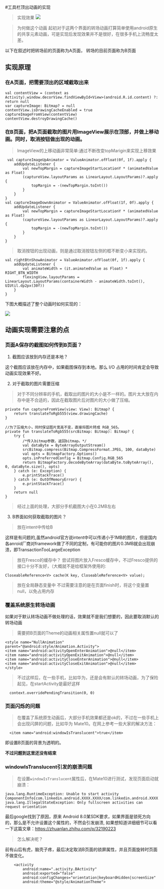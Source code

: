 #工具栏顶出动画的实现

>实现效果
![](http://7xrbxa.com1.z0.glb.clouddn.com/animation20180824_102513.gif)

>为何做这个动画
起初对于这两个界面的转场动画打算简单使用android原生的共享元素动画，可是实现后发现效果并不是很好，在很多手机上流畅度太差。


以下在叙述时把转场前的页面称为A页面， 转场的目前页面称为B页面

## 实现原理

### 在A页面，把需要顶出的区域截取出来

    val contentView = (context as Activity).window.decorView.findViewById<View>(android.R.id.content) ?: return null
    var captureImage: Bitmap? = null
    contentView.isDrawingCacheEnabled = true
    captureImageFromView(contentView)
    contentView.destroyDrawingCache()

### 在B页面，把A页面截取的图片用ImageView展示在顶部，并做上移动画。同时，取消按钮做出现的动画。

> ImageView的上移动画非常简单:通过不断改变topMarigin来实现上移效果

     val captureImageUpAnimator = ValueAnimator.ofFloat(0f, 1f).apply {
        addUpdateListener {
            val newTopMargin = captureImageStartLocationY * (animatedValue as Float)
            (captureView.layoutParams as LinearLayout.LayoutParams)?.apply {
                topMargin = -(newTopMargin.toInt())
            }
        }
    }
    val captureImageDownAnimator = ValueAnimator.ofFloat(1f, 0f).apply {
        addUpdateListener {
            val newTopMargin = captureImageStartLocationY * (animatedValue as Float)
            (captureView.layoutParams as LinearLayout.LayoutParams)?.apply {
                topMargin = -(newTopMargin.toInt())
            }
        }
    }

> 取消按钮的出现动画，则是通过取消按钮左侧的框不断变小来实现的。

    val rightBtnShowAnimator = ValueAnimator.ofFloat(0f, 1f).apply {
        addUpdateListener {
            val animateWidth = (it.animatedValue as Float) * RIGHT_BTN_WIDTH
            flexingView.layoutParams = LinearLayout.LayoutParams(containerWidth - animateWidth.toInt(), UIUtil.dp2px(30f))
        }
    }

下图大概描述了整个动画时如何实现的：

![](http://7xrbxa.com1.z0.glb.clouddn.com/animationsearchAnimation.png)


## 动画实现需要注意的点

### 页面A保存的截图如何传到B页面？

1. 截图应该放到内存还是本地？

这个截图应该放在内存中，如果截图保存到本地。那么 I/O 占用的时间肯定会导致动画实现效果不好。

2. 对于截取的图片需要压缩

>对于不同分辨率的手机，截取出的图片的大小是不一样的。图片太大放在内存中是不合适的，因此在截取图片后对图片的大小做了压缩。

    private fun captureFromView(view: View): Bitmap? {
        return translateToRgb555(view.drawingCache)
    }

    //为了压缩大小，同时保证图片宽高不变，直接将图片转成 RGB_565。
    private fun translateToRgb555(srcBitmap: Bitmap): Bitmap? {
        try {
            /*传入bitmap参数，返回bitmap。*/
            val dataByte = ByteArrayOutputStream()
            srcBitmap.compress(Bitmap.CompressFormat.JPEG, 100, dataByte)
            val opts = BitmapFactory.Options()
            opts.inPreferredConfig = Bitmap.Config.RGB_565
            return BitmapFactory.decodeByteArray(dataByte.toByteArray(), 0, dataByte.size(), opts)
        } catch (e: Exception) {
            e.printStackTrace()
        } catch (e: OutOfMemoryError) {
            e.printStackTrace()
        }
        return null
    }

>经过上面的处理，大部分手机截图大小在0.2MB左右

3. B界面如何获取截取的图片？

>放在intent中传给B

这样是有问题的,虽然android官方说intent中可以传递小于1MB的图片，但是国内各anroid厂商对framework做了不同的定制，有可能你的图片0.3MB就会出现崩溃，即TransactionTooLargeException

>放在Fresco的缓存中？
尝试将图片放入Fresco缓存中，不过Fresco提供的接口十分不友好，（大概就不是给框架外使用的:

    CloseableReference<V> cache(K key, CloseableReference<V> value);

>放在全局静态变量中
不过需要注意的是在页面finish时，将这个变量置null，以免占用内存


### 覆盖系统原生转场动画

如果对于默认转场动画不做处理的话，效果就不是我们想要的，因此要取消默认的转场动画

>需要把B页面的Theme的动画相关属性置null就可以了

    <style name="NullAnimation" parent="@android:style/Animation.Activity">
    <item name="android:activityOpenEnterAnimation">@null</item>
    <item name="android:activityOpenExitAnimation">@null</item>
    <item name="android:activityCloseEnterAnimation">@null</item>
    <item name="android:activityCloseExitAnimation">@null</item>
    </style>

>不过这样后，在一些手机，比如华为，还是会有默认的转场动画，为了保险起见，在startActivity是最好这样

      context.overridePendingTransition(0, 0)

### 页面闪烁的问题

>在覆盖了系统原生动画后，大部分手机效果都还是ok的，不过在一些手机上会出现闪屏的问题，比如华为 Mate10。在网上参考一些大家的解决方法：

      <item name="android:windowIsTranslucent">true</item>

即设置B页面的背景为透明的。

**不过问题到这里还没有结束**

### windowIsTranslucent引发的崩溃问题

> 在设置`windowIsTranslucent`属性后，在Mate10进行测试，发现页面启动就崩溃：

    java.lang.RuntimeException: Unable to start activity ComponentInfo{com.linkedin.android.XXXX.XXXX/com.linkedin.android.XXXX.XXXX.activity.LoginActivity}:
    java.lang.IllegalStateException: Only fullscreen activities can request orientation


最后google找到了原因，原来 Android 8.0某SDK要求，如果界面是锁死方向的，那么是不允许设置这个属性的，不然会引发崩溃, 如果想知道详细细节可以看一下这篇文章：https://zhuanlan.zhihu.com/p/32190223

>怎么解决呢？ 

前有山后有虎，脑壳子疼，最后决定取消B页面的锁屏属性，并且页面旋转时页面不做变化。

        <activity
            android:name=".activity.BActivity"
            android:exported="false"
            android:configChanges="orientation|keyboardHidden|screenSize"
            android:theme="@style/AnimationTheme">


    









